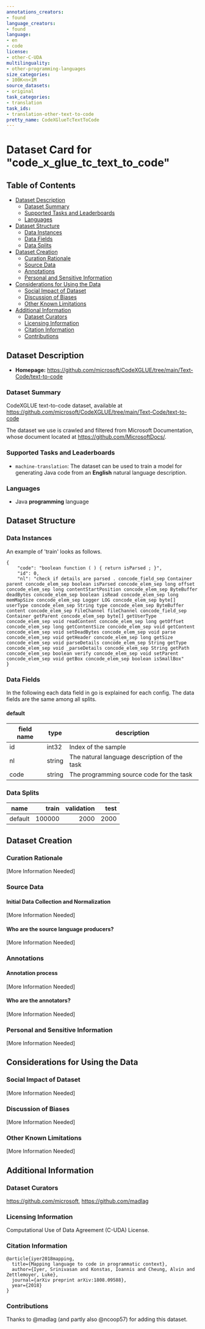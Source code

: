 ```yaml
---
annotations_creators:
- found
language_creators:
- found
language:
- en
- code
license:
- other-C-UDA
multilinguality:
- other-programming-languages
size_categories:
- 100K<n<1M
source_datasets:
- original
task_categories:
- translation
task_ids:
- translation-other-text-to-code
pretty_name: CodeXGlueTcTextToCode
---
```

# Dataset Card for "code_x_glue_tc_text_to_code"

## Table of Contents
- [Dataset Description](#dataset-description)
  - [Dataset Summary](#dataset-summary)
  - [Supported Tasks and Leaderboards](#supported-tasks)
  - [Languages](#languages)
- [Dataset Structure](#dataset-structure)
  - [Data Instances](#data-instances)
  - [Data Fields](#data-fields)
  - [Data Splits](#data-splits-sample-size)
- [Dataset Creation](#dataset-creation)
  - [Curation Rationale](#curation-rationale)
  - [Source Data](#source-data)
  - [Annotations](#annotations)
  - [Personal and Sensitive Information](#personal-and-sensitive-information)
- [Considerations for Using the Data](#considerations-for-using-the-data)
  - [Social Impact of Dataset](#social-impact-of-dataset)
  - [Discussion of Biases](#discussion-of-biases)
  - [Other Known Limitations](#other-known-limitations)
- [Additional Information](#additional-information)
  - [Dataset Curators](#dataset-curators)
  - [Licensing Information](#licensing-information)
  - [Citation Information](#citation-information)
  - [Contributions](#contributions)

## Dataset Description

- **Homepage:** https://github.com/microsoft/CodeXGLUE/tree/main/Text-Code/text-to-code

### Dataset Summary

CodeXGLUE text-to-code dataset, available at https://github.com/microsoft/CodeXGLUE/tree/main/Text-Code/text-to-code

The dataset we use is crawled and filtered from Microsoft Documentation, whose document located at https://github.com/MicrosoftDocs/.

### Supported Tasks and Leaderboards

- `machine-translation`: The dataset can be used to train a model for generating Java code from an **English** natural language description.

### Languages

- Java **programming** language

## Dataset Structure

### Data Instances

An example of 'train' looks as follows.
```
{
    "code": "boolean function ( ) { return isParsed ; }", 
    "id": 0, 
    "nl": "check if details are parsed . concode_field_sep Container parent concode_elem_sep boolean isParsed concode_elem_sep long offset concode_elem_sep long contentStartPosition concode_elem_sep ByteBuffer deadBytes concode_elem_sep boolean isRead concode_elem_sep long memMapSize concode_elem_sep Logger LOG concode_elem_sep byte[] userType concode_elem_sep String type concode_elem_sep ByteBuffer content concode_elem_sep FileChannel fileChannel concode_field_sep Container getParent concode_elem_sep byte[] getUserType concode_elem_sep void readContent concode_elem_sep long getOffset concode_elem_sep long getContentSize concode_elem_sep void getContent concode_elem_sep void setDeadBytes concode_elem_sep void parse concode_elem_sep void getHeader concode_elem_sep long getSize concode_elem_sep void parseDetails concode_elem_sep String getType concode_elem_sep void _parseDetails concode_elem_sep String getPath concode_elem_sep boolean verify concode_elem_sep void setParent concode_elem_sep void getBox concode_elem_sep boolean isSmallBox"
}
```

### Data Fields

In the following each data field in go is explained for each config. The data fields are the same among all splits.

#### default

|field name| type |                 description                 |
|----------|------|---------------------------------------------|
|id        |int32 | Index of the sample                         |
|nl        |string| The natural language description of the task|
|code      |string| The programming source code for the task    |

### Data Splits

| name  |train |validation|test|
|-------|-----:|---------:|---:|
|default|100000|      2000|2000|

## Dataset Creation

### Curation Rationale

[More Information Needed]

### Source Data

#### Initial Data Collection and Normalization

[More Information Needed]

#### Who are the source language producers?

[More Information Needed]

### Annotations

#### Annotation process

[More Information Needed]

#### Who are the annotators?

[More Information Needed]

### Personal and Sensitive Information

[More Information Needed]

## Considerations for Using the Data

### Social Impact of Dataset

[More Information Needed]

### Discussion of Biases

[More Information Needed]

### Other Known Limitations

[More Information Needed]

## Additional Information

### Dataset Curators

https://github.com/microsoft, https://github.com/madlag

### Licensing Information

Computational Use of Data Agreement (C-UDA) License.

### Citation Information

```
@article{iyer2018mapping,
  title={Mapping language to code in programmatic context},
  author={Iyer, Srinivasan and Konstas, Ioannis and Cheung, Alvin and Zettlemoyer, Luke},
  journal={arXiv preprint arXiv:1808.09588},
  year={2018}
}
```

### Contributions

Thanks to @madlag (and partly also @ncoop57) for adding this dataset.
